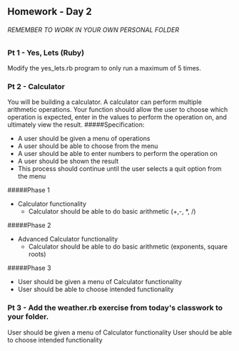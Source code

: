 ## Homework - Day 2
###### REMEMBER TO WORK IN YOUR OWN PERSONAL FOLDER

### Pt 1 - Yes, Lets (Ruby)
Modify the yes_lets.rb program to only run a maximum of 5 times.

### Pt 2 - Calculator
You will be building a calculator. A calculator can perform multiple arithmetic operations. Your function should allow the user to choose which operation is expected, enter in the values to perform the operation on, and ultimately view the result.
#####Specification:
- A user should be given a menu of operations
- A user should be able to choose from the menu
- A user should be able to enter numbers to perform the operation on
- A user should be shown the result
- This process should continue until the user selects a quit option from the menu

#####Phase 1
- Calculator functionality
  - Calculator should be able to do basic arithmetic (+,-, *, /)

#####Phase 2
- Advanced Calculator functionality
  - Calculator should be able to do basic arithmetic (exponents, square roots)

#####Phase 3
- User should be given a menu of Calculator functionality
- User should be able to choose intended functionality


### Pt 3 - Add the weather.rb exercise from today's classwork to your folder.

User should be given a menu of Calculator functionality
User should be able to choose intended functionality
